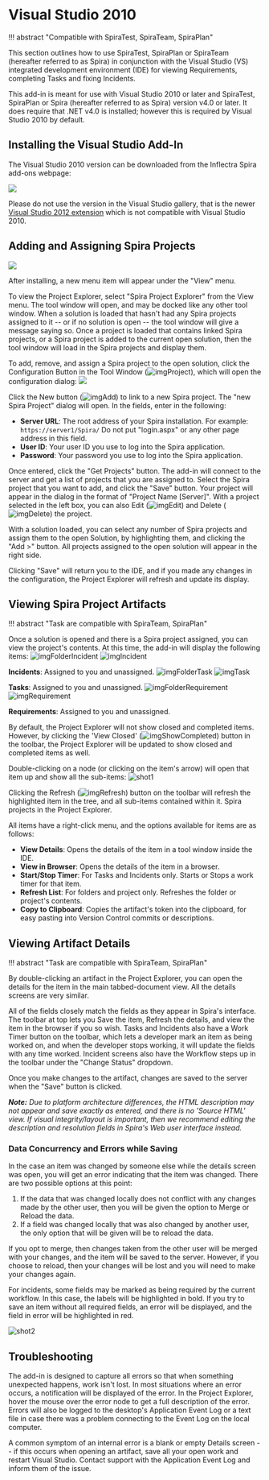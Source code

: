 # Visual Studio 2010
!!! abstract "Compatible with SpiraTest, SpiraTeam, SpiraPlan"

This section outlines how to use SpiraTest, SpiraPlan or SpiraTeam (hereafter referred to as Spira) in conjunction with the Visual Studio (VS) integrated development environment (IDE) for viewing Requirements, completing Tasks and fixing Incidents.

This add-in is meant for use with Visual Studio 2010 or later and SpiraTest, SpiraPlan or Spira (hereafter referred to as Spira) version v4.0 or later. It does require that .NET v4.0 is installed;
however this is required by Visual Studio 2010 by default.

## Installing the Visual Studio Add-In
The Visual Studio 2010 version can be downloaded from the Inflectra Spira add-ons webpage:

![](img/Visual_Studio_2010_54.png)

Please do not use the version in the Visual Studio gallery, that is the newer [Visual Studio 2012 extension](Visual-Studio.md) which is not compatible with Visual Studio 2010.

## Adding and Assigning Spira Projects
![](img/Visual_Studio_2010_55.png)

After installing, a new menu item will appear under the "View" menu.

To view the Project Explorer, select "Spira Project Explorer" from the View menu. The tool window will open, and may be docked like any other tool window. When a solution is loaded that hasn't had any Spira projects assigned to it -- or if no solution is open -- the tool window will give a message saying so. Once a project is loaded that contains linked Spira projects, or a Spira project is added to the current open solution, then the tool window will load in the Spira projects and display them.

To add, remove, and assign a Spira project to the open solution, click the Configuration Button in the Tool Window (![imgProject](img/Visual_Studio_2010_56.png)), which will open the configuration dialog:
![](img/Visual_Studio_2010_57.png)

Click the New button (![imgAdd](img/Visual_Studio_2010_58.png)) to link to a new Spira project. The "new Spira Project" dialog will open. In the fields, enter in the following:

-   **Server URL**: The root address of your Spira installation. For example: `https://server1/Spira/` Do not put "login.aspx" or any other page address in this field.
-   **User ID**: Your user ID you use to log into the Spira application.
-   **Password**: Your password you use to log into the Spira application.

Once entered, click the "Get Projects" button. The add-in will connect to the server and get a list of projects that you are assigned to. Select the Spira project that you want to add, and click the "Save" button. Your project will appear in the dialog in the format of "Project Name \[Server\]". With a project selected in the left box, you can also Edit (![imgEdit](img/Visual_Studio_2010_59.png)) and Delete (![imgDelete](img/Visual_Studio_2010_60.png)) the project.

With a solution loaded, you can select any number of Spira projects and assign them to the open Solution, by highlighting them, and clicking the "Add \>" button. All projects assigned to the open solution will appear in the right side.

Clicking "Save" will return you to the IDE, and if you made any changes in the configuration, the Project Explorer will refresh and update its display.

## Viewing Spira Project Artifacts
!!! abstract "Task are compatible with SpiraTeam, SpiraPlan"

Once a solution is opened and there is a Spira project assigned, you can view the project's contents. At this time, the add-in will display the following items:
![imgFolderIncident](img/Visual_Studio_2010_61.png)
![imgIncident](img/Visual_Studio_2010_62.png)

**Incidents**: Assigned to you and unassigned.
![imgFolderTask](img/Visual_Studio_2010_63.png)
![imgTask](img/Visual_Studio_2010_64.png)

**Tasks**: Assigned to you and unassigned.
![imgFolderRequirement](img/Visual_Studio_2010_65.png)
![imgRequirement](img/Visual_Studio_2010_66.png)

**Requirements**: Assigned to you and unassigned.

By default, the Project Explorer will not show closed and completed items. However, by clicking the 'View Closed'
(![imgShowCompleted](img/Visual_Studio_2010_67.png)) button in the toolbar, the Project Explorer will be updated to show closed and completed items as well.

Double-clicking on a node (or clicking on the item's arrow) will open that item up and show all the sub-items:
![shot1](img/Visual_Studio_2010_68.png)

Clicking the Refresh (![imgRefresh](img/Visual_Studio_2010_69.png)) button on the toolbar will refresh the highlighted item in the tree, and all sub-items contained within it. Spira projects in the Project Explorer.

All items have a right-click menu, and the options available for items are as follows:

-   **View Details**: Opens the details of the item in a tool window inside the IDE.
-   **View in Browser**: Opens the details of the item in a browser.
-   **Start/Stop Timer**: For Tasks and Incidents only. Starts or Stops a work timer for that item.
-   **Refresh List**: For folders and project only. Refreshes the folder or project's contents.
-   **Copy to Clipboard**: Copies the artifact's token into the clipboard, for easy pasting into Version Control commits or descriptions.

## Viewing Artifact Details
!!! abstract "Task are compatible with SpiraTeam, SpiraPlan"

By double-clicking an artifact in the Project Explorer, you can open the details for the item in the main tabbed-document view. All the details screens are very similar.

All of the fields closely match the fields as they appear in Spira's interface. The toolbar at top lets you Save the item, Refresh the details, and view the item in the browser if you so wish. Tasks and Incidents also have a Work Timer button on the toolbar, which lets a developer mark an item as being worked on, and when the developer stops working, it will update the fields with any time worked. Incident screens also have the Workflow steps up in the toolbar under the "Change Status" dropdown.

Once you make changes to the artifact, changes are saved to the server when the "Save" button is clicked.

***Note:** Due to platform architecture differences, the HTML description may not appear and save exactly as entered, and there is no
'Source HTML' view. If visual integrity/layout is important, then we recommend editing the description and resolution fields in Spira's Web user interface instead.*

### Data Concurrency and Errors while Saving

In the case an item was changed by someone else while the details screen was open, you will get an error indicating that the item was changed. There are two possible options at this point:

1.  If the data that was changed locally does not conflict with any changes made by the other user, then you will be given the option to Merge or Reload the data.
2.  If a field was changed locally that was also changed by another user, the only option that will be given will be to reload the data.

If you opt to merge, then changes taken from the other user will be merged with your changes, and the item will be saved to the server. However, if you choose to reload, then your changes will be lost and you will need to make your changes again.

For incidents, some fields may be marked as being required by the current workflow. In this case, the labels will be highlighted in bold. If you try to save an item without all required fields, an error will be displayed, and the field in error will be highlighted in red.

![shot2](img/Visual_Studio_2010_70.png)

## Troubleshooting
The add-in is designed to capture all errors so that when something unexpected happens, work isn't lost. In most situations where an error occurs, a notification will be displayed of the error. In the Project Explorer, hover the mouse over the error node to get a full description of the error. Errors will also be logged to the desktop's Application Event Log or a text file in case there was a problem connecting to the Event Log on the local computer.

A common symptom of an internal error is a blank or empty Details screen -- if this occurs when opening an artifact, save all your open work and restart Visual Studio. Contact support with the Application Event Log and inform them of the issue.
